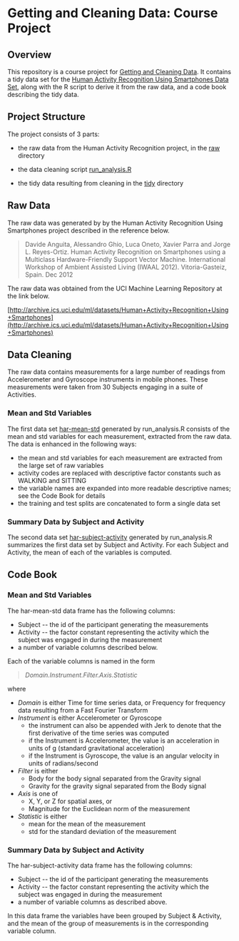 # Getting and Cleaning Data: Course Project 

## Overview

This repository is a course project for [Getting and Cleaning Data][gcd].  It contains a tidy data set for the [Human Activity Recognition Using Smartphones Data Set][har], along with the R script to derive it from the raw data, and a code book describing the tidy data.

[gcd]: https://class.coursera.org/getdata-006
[har]: http://archive.ics.uci.edu/ml/datasets/Human+Activity+Recognition+Using+Smartphones

## Project Structure

The project consists of 3 parts:

* the raw data from the Human Activity Recognition project, in the [raw][raw] directory

* the data cleaning script [run_analysis.R][run]

* the tidy data resulting from cleaning in the [tidy][tidy] directory

[raw]: https://github.com/davidpierce/gettingcleaningdata/tree/master/raw/UCI%20HAR%20Dataset
[run]: https://github.com/davidpierce/gettingcleaningdata/blob/master/run_analysis.R
[tidy]: https://github.com/davidpierce/gettingcleaningdata/tree/master/tidy

## Raw Data

The raw data was generated by by the Human Activity Recognition Using Smartphones project described in the reference below.

> Davide Anguita, Alessandro Ghio, Luca Oneto, Xavier Parra and Jorge L. Reyes-Ortiz. Human Activity Recognition on Smartphones using a Multiclass Hardware-Friendly Support Vector Machine. International Workshop of Ambient Assisted Living (IWAAL 2012). Vitoria-Gasteiz, Spain. Dec 2012

The raw data was obtained from the UCI Machine Learning Repository at the link below.

[http://archive.ics.uci.edu/ml/datasets/Human+Activity+Recognition+Using+Smartphones](http://archive.ics.uci.edu/ml/datasets/Human+Activity+Recognition+Using+Smartphones)

## Data Cleaning

The raw data contains measurements for a large number of readings from Accelerometer and Gyroscope instruments in mobile phones.  These measurements were taken from 30 Subjects engaging in a suite of Activities.

### Mean and Std Variables

The first data set [har-mean-std][hms] generated by run_analysis.R consists of the mean and std variables for each measurement, extracted from the raw data.  The data is enhanced in the following ways:

* the mean and std variables for each measurement are extracted from the large set of raw variables
* activity codes are replaced with descriptive factor constants such as WALKING and SITTING
* the variable names are expanded into more readable descriptive names; see the Code Book for details
* the training and test splits are concatenated to form a single data set

### Summary Data by Subject and Activity

The second data set [har-subject-activity][hsa] generated by run_analysis.R summarizes the first data set by Subject and Activity. For each Subject and Activity, the mean of each of the variables is computed.

[hms]: https://github.com/davidpierce/gettingcleaningdata/tree/master/tidy/har_mean_std.txt
[hsa]: https://github.com/davidpierce/gettingcleaningdata/tree/master/tidy/har_subject_activity.txt

## Code Book

### Mean and Std Variables

The har-mean-std data frame has the following columns:

* Subject -- the id of the participant generating the measurements
* Activity -- the factor constant representing the activity which the subject was engaged in during the measurement
* a number of variable columns described below.

Each of the variable columns is named in the form

> _Domain.Instrument.Filter.Axis.Statistic_

where

* _Domain_ is either Time for time series data, or Frequency for frequency data resulting from a Fast Fourier Transform
* _Instrument_ is either Accelerometer or Gyroscope
  * the instrument can also be appended with Jerk to denote that the first derivative of the time series was computed
  * if the Instrument is Accelerometer, the value is an acceleration in units of g (standard gravitational acceleration)
  * if the Instrument is Gyroscope, the value is an angular velocity in units of radians/second
* _Filter_ is either
  * Body for the body signal separated from the Gravity signal
  * Gravity for the gravity signal separated from the Body signal
* _Axis_ is one of
  * X, Y, or Z for spatial axes, or
  * Magnitude for the Euclidean norm of the measurement
* _Statistic_ is either
  * mean for the mean of the measurement
  * std for the standard deviation of the measurement

### Summary Data by Subject and Activity

The har-subject-activity data frame has the following columns:

* Subject -- the id of the participant generating the measurements
* Activity -- the factor constant representing the activity which the subject was engaged in during the measurement
* a number of variable columns as described above.

In this data frame the variables have been grouped by Subject & Activity, and the mean of the group of measurements is in the corresponding variable column.
